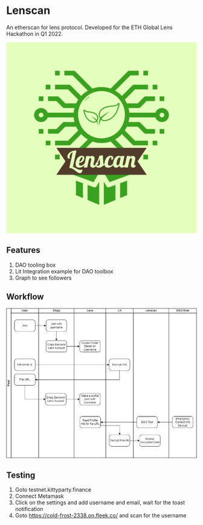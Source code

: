 # Lenscan

An etherscan for lens protocol. Developed for the ETH Global Lens Hackathon in Q1 2022.

![image info](./logo.png) 

## Features
1. DAO tooling box
2. Lit Integration example for DAO toolbox
3. Graph to see followers


## Workflow 

![Workflow](./lenscan.png) 



## Testing

1. Goto testnet.kittyparty.finance
2. Connect Metamask
3. Click on the settings and add username and email, wait for the toast notification
4. Goto https://cold-frost-2338.on.fleek.co/ and scan for the username
